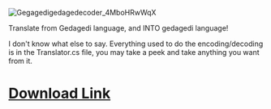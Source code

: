 
![Gegagedigedagedecoder_4MboHRwWqX](https://github.com/user-attachments/assets/f237e252-6df7-490c-8185-40f4e7a075eb)

Translate from Gedagedi language, and INTO gedagedi language!

I don't know what else to say. Everything used to do the encoding/decoding is in the Translator.cs file, you may take a peek and take anything you want from it.

# [Download Link](https://github.com/TheSmallBlue/Gegagedigedagedecoder/releases/tag/v2.0)
